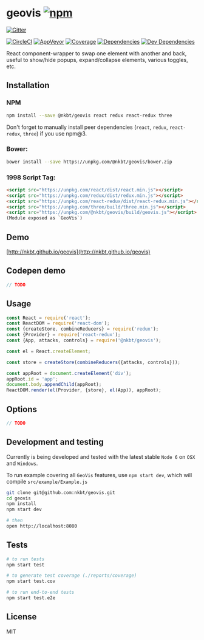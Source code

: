 # geovis [![npm](https://img.shields.io/npm/v/geovis.svg?style=flat-square)](https://www.npmjs.com/package/geovis)

[![Gitter](https://img.shields.io/gitter/room/nkbt/help.svg?style=flat-square)](https://gitter.im/nkbt/help)

[![CircleCI](https://img.shields.io/circleci/project/nkbt/geovis.svg?style=flat-square&label=nix-build)](https://circleci.com/gh/nkbt/geovis)
[![AppVeyor](https://img.shields.io/appveyor/ci/nkbt/geovis.svg?style=flat-square&label=win-build)](https://ci.appveyor.com/project/nkbt/geovis)
[![Coverage](https://img.shields.io/codecov/c/github/nkbt/geovis.svg?style=flat-square)](https://codecov.io/github/nkbt/geovis?branch=master)
[![Dependencies](https://img.shields.io/david/nkbt/geovis.svg?style=flat-square)](https://david-dm.org/nkbt/geovis)
[![Dev Dependencies](https://img.shields.io/david/dev/nkbt/geovis.svg?style=flat-square)](https://david-dm.org/nkbt/geovis#info=devDependencies)

React component-wrapper to swap one element with another and back, useful to show/hide popups, expand/collapse elements, various toggles, etc.

## Installation

### NPM
```sh
npm install --save @nkbt/geovis react redux react-redux three

```

Don't forget to manually install peer dependencies (`react`, `redux`, `react-redux`, `three`) if you use npm@3.


### Bower:
```sh
bower install --save https://unpkg.com/@nkbt/geovis/bower.zip
```


### 1998 Script Tag:
```html
<script src="https://unpkg.com/react/dist/react.min.js"></script>
<script src="https://unpkg.com/redux/dist/redux.min.js"></script>
<script src="https://unpkg.com/react-redux/dist/react-redux.min.js"></script>
<script src="https://unpkg.com/three/build/three.min.js"></script>
<script src="https://unpkg.com/@nkbt/geovis/build/geovis.js"></script>
(Module exposed as `GeoVis`)
```


## Demo

[http://nkbt.github.io/geovis](http://nkbt.github.io/geovis)

## Codepen demo

```js
// TODO
```

## Usage
```js
const React = require('react');
const ReactDOM = require('react-dom');
const {createStore, combineReducers} = require('redux');
const {Provider} = require('react-redux');
const {App, attacks, controls} = require('@nkbt/geovis');

const el = React.createElement;

const store = createStore(combineReducers({attacks, controls}));

const appRoot = document.createElement('div');
appRoot.id = 'app';
document.body.appendChild(appRoot);
ReactDOM.render(el(Provider, {store}, el(App)), appRoot);
```

## Options

```js
// TODO
```

## Development and testing

Currently is being developed and tested with the latest stable `Node 6` on `OSX` and `Windows`.

To run example covering all `GeoVis` features, use `npm start dev`, which will compile `src/example/Example.js`

```bash
git clone git@github.com:nkbt/geovis.git
cd geovis
npm install
npm start dev

# then
open http://localhost:8080
```

## Tests

```bash
# to run tests
npm start test

# to generate test coverage (./reports/coverage)
npm start test.cov

# to run end-to-end tests
npm start test.e2e
```

## License

MIT
